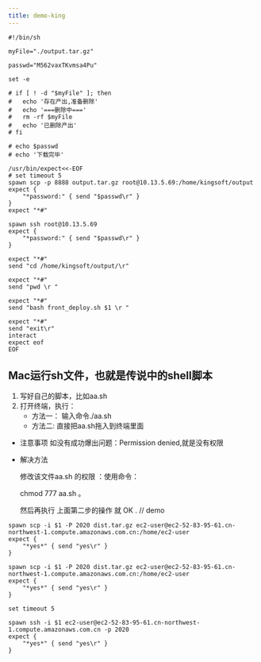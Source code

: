 ```yaml
---
title: demo-king
---
```

```shell
#!/bin/sh

myFile="./output.tar.gz"

passwd="M562vaxTKvmsa4Pu"

set -e

# if [ ! -d "$myFile" ]; then
# 	echo '存在产出,准备删除'
# 	echo '===删除中==='
# 	rm -rf $myFile
# 	echo '已删除产出'
# fi

# echo $passwd
# echo '下载完毕'

/usr/bin/expect<<-EOF
# set timeout 5
spawn scp -p 8888 output.tar.gz root@10.13.5.69:/home/kingsoft/output
expect {
    "*password:" { send "$passwd\r" }
}
expect "*#"

spawn ssh root@10.13.5.69
expect {
    "*password:" { send "$passwd\r" }
}

expect "*#"
send "cd /home/kingsoft/output/\r"

expect "*#"
send "pwd \r "

expect "*#"
send "bash front_deploy.sh $1 \r "

expect "*#"
send "exit\r"
interact 
expect eof
EOF
```

## Mac运行sh文件，也就是传说中的shell脚本
1. 写好自己的脚本，比如aa.sh
2. 打开终端，执行： 
    - 方法一： 输入命令./aa.sh
    - 方法二: 直接把aa.sh拖入到终端里面

- 注意事项
    如没有成功爆出问题：Permission denied,就是没有权限

- 解决方法

    修改该文件aa.sh 的权限 ：使用命令： 

    chmod 777 aa.sh 。

    然后再执行 上面第二步的操作 就 OK .
// demo
```shell
spawn scp -i $1 -P 2020 dist.tar.gz ec2-user@ec2-52-83-95-61.cn-northwest-1.compute.amazonaws.com.cn:/home/ec2-user
expect {
    "*yes*" { send "yes\r" }
}

spawn scp -i $1 -P 2020 dist.tar.gz ec2-user@ec2-52-83-95-61.cn-northwest-1.compute.amazonaws.com.cn:/home/ec2-user
expect {
    "*yes*" { send "yes\r" }
}

set timeout 5

spawn ssh -i $1 ec2-user@ec2-52-83-95-61.cn-northwest-1.compute.amazonaws.com.cn -p 2020
expect {
    "*yes*" { send "yes\r" }
}
```
